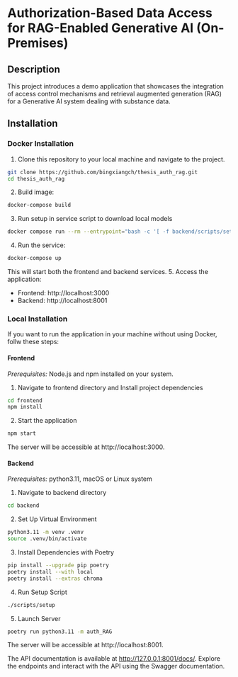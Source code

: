 # Authorization-Based Data Access for RAG-Enabled Generative AI (On-Premises)

## Description
This project introduces a demo application that showcases the integration of access control mechanisms and retrieval augmented generation (RAG) for a Generative AI system dealing with substance data.

## Installation
### Docker Installation
1. Clone this repository to your local machine and navigate to the project.
```bash
git clone https://github.com/bingxiangch/thesis_auth_rag.git
cd thesis_auth_rag
```
2. Build image:
```bash
docker-compose build
```

3. Run setup in service script to download local models
```bash
docker compose run --rm --entrypoint="bash -c '[ -f backend/scripts/setup ] && backend/scripts/setup'" backend
```
4. Run the service:
```bash
docker-compose up
```
This will start both the frontend and backend services.
5. Access the application:
- Frontend: http://localhost:3000
- Backend: http://localhost:8001

### Local Installation
If you want to run the application in your machine without using Docker, follw these steps:
#### Frontend
*Prerequisites:* Node.js and npm installed on your system.
1. Navigate to frontend directory and Install project dependencies
```bash
cd frontend
npm install
```
2. Start the application
```bash
npm start
```
The server will be accessible at http://localhost:3000.

#### Backend
*Prerequisites:* python3.11, macOS or Linux system

1. Navigate to backend directory
```bash
cd backend
```
2. Set Up Virtual Environment
```bash
python3.11 -m venv .venv
source .venv/bin/activate
```
3. Install Dependencies with Poetry
```bash
pip install --upgrade pip poetry
poetry install --with local
poetry install --extras chroma
```
4. Run Setup Script
```bash
./scripts/setup
```
5. Launch Server
```bash
poetry run python3.11 -m auth_RAG
```
The server will be accessible at http://localhost:8001.

The API documentation is available at http://127.0.0.1:8001/docs/. Explore the endpoints and interact with the API using the Swagger documentation.